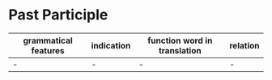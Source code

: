 # Past Participle

|grammatical features|indication|function word in translation|relation|
|-|-|-|-|
|-|-|-|-|
